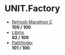 # UNIT.Factory
* [Refresh Marathon C](https://github.com/alejinjer/Refresh-Marathon-C)<br>
<b>100 / 100</b>
* [Libmx](https://github.com/alejinjer/Libmx)<br>
<b>92 / 100</b>
* [Pathfinder](https://github.com/alejinjer/Pathfinder)<br>
<b>101 / 100</b>
